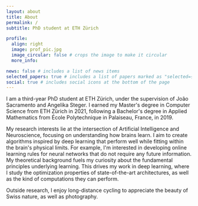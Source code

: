 ```yaml
---
layout: about
title: About
permalink: /
subtitle: PhD student at ETH Zürich

profile:
  align: right
  image: prof_pic.jpg
  image_circular: false # crops the image to make it circular
  more_info:

news: false # includes a list of news items
selected_papers: true # includes a list of papers marked as "selected={true}"
social: true # includes social icons at the bottom of the page
---
```


I am a third-year PhD student at ETH Zürich, under the supervision of João Sacramento and Angelika Steger. I earned my Master's degree in Computer Science from ETH Zürich in 2021, following a Bachelor's degree in Applied Mathematics from École Polytechnique in Palaiseau, France, in 2019.

My research interests lie at the intersection of Artificial Intelligence and Neuroscience, focusing on understanding how brains learn. I aim to create algorithms inspired by deep learning that perform well while fitting within the brain's physical limits. For example, I'm interested in developing online learning rules for neural networks that do not require any future information. My theoretical background fuels my curiosity about the fundamental principles underlying learning. This drives my work in deep learning, where I study the optimization properties of state-of-the-art architectures, as well as the kind of computations they can perform.

Outside research, I enjoy long-distance cycling to appreciate the beauty of Swiss nature, as well as photography.

<br/>
<br/>
